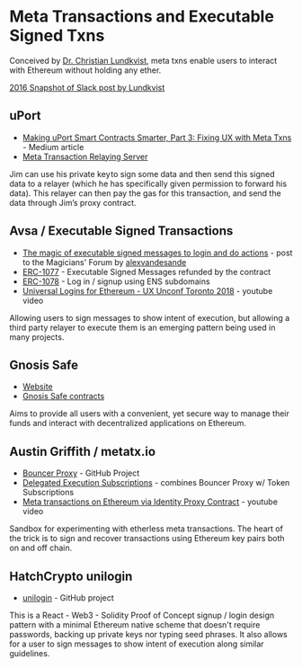 # Meta Transactions and Executable Signed Txns

Conceived by [Dr. Christian Lundkvist](https://twitter.com/ChrisLundkvist), meta txns enable users to interact with Ethereum without holding any ether.

[2016 Snapshot of Slack post by Lundkvist](https://github.com/jpitts/eth-community-discussions/blob/master/image.png)

## uPort
- [Making uPort Smart Contracts Smarter, Part 3: Fixing UX with Meta Txns](https://medium.com/uport/making-uport-smart-contracts-smarter-part-3-fixing-user-experience-with-meta-transactions-105209ed43e0) - Medium article
- [Meta Transaction Relaying Server](https://developer.uport.me/rest-apis/relay-server/)

Jim can use his private key to sign some data and then send this signed data to a relayer (which he has specifically given permission to forward his data). This relayer can then pay the gas for this transaction, and send the data through Jim’s proxy contract.

## Avsa / Executable Signed Transactions
- [The magic of executable signed messages to login and do actions](https://ethereum-magicians.org/t/erc-1077-and-erc-1078-the-magic-of-executable-signed-messages-to-login-and-do-actions/351) - post to the Magicians' Forum by [alexvandesande](https://github.com/alexvandesande)
- [ERC-1077](https://github.com/ethereum/EIPs/pull/1077) - Executable Signed Messages refunded by the contract
- [ERC-1078](https://github.com/ethereum/EIPs/pull/1078) - Log in / signup using ENS subdomains
- [Universal Logins for Ethereum - UX Unconf Toronto 2018](https://www.youtube.com/watch?v=qF2lhJzngto&feature=youtu.be) - youtube video

Allowing users to sign messages to show intent of execution, but allowing a third party relayer to execute them is an emerging pattern being used in many projects. 

## Gnosis Safe
- [Website](https://safe.gnosis.io/)
- [Gnosis Safe contracts](https://github.com/gnosis/safe-contracts)

Aims to provide all users with a convenient, yet secure way to manage their funds and interact with decentralized applications on Ethereum.

## Austin Griffith / metatx.io
- [Bouncer Proxy](https://github.com/austintgriffith/bouncer-proxy) - GitHub Project
- [Delegated Execution Subscriptions](https://github.com/austintgriffith/delegated-execution-subscriptions) - combines Bouncer Proxy w/ Token Subscriptions
- [Meta transactions on Ethereum via Identity Proxy Contract](https://www.youtube.com/watch?v=6r3SqCcEVU4&feature=youtu.be) - youtube video

Sandbox for experimenting with etherless meta transactions. The heart of the trick is to sign and recover transactions using Ethereum key pairs both on and off chain.

## HatchCrypto unilogin
- [unilogin](https://github.com/HatchCrypto/unilogin) - GitHub project

This is a React - Web3 - Solidity Proof of Concept signup / login design pattern with a minimal Ethereum native scheme that doesn't require passwords, backing up private keys nor typing seed phrases. It also allows for a user to sign messages to show intent of execution along similar guidelines.


